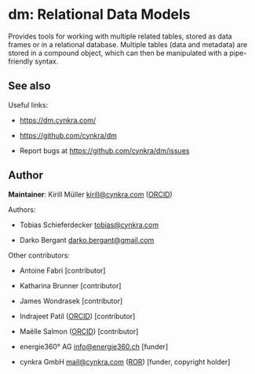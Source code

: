 # dm: Relational Data Models

Provides tools for working with multiple related tables, stored as data
frames or in a relational database. Multiple tables (data and metadata)
are stored in a compound object, which can then be manipulated with a
pipe-friendly syntax.

## See also

Useful links:

- <https://dm.cynkra.com/>

- <https://github.com/cynkra/dm>

- Report bugs at <https://github.com/cynkra/dm/issues>

## Author

**Maintainer**: Kirill Müller <kirill@cynkra.com>
([ORCID](https://orcid.org/0000-0002-1416-3412))

Authors:

- Tobias Schieferdecker <tobias@cynkra.com>

- Darko Bergant <darko.bergant@gmail.com>

Other contributors:

- Antoine Fabri \[contributor\]

- Katharina Brunner \[contributor\]

- James Wondrasek \[contributor\]

- Indrajeet Patil ([ORCID](https://orcid.org/0000-0003-1995-6531))
  \[contributor\]

- Maëlle Salmon ([ORCID](https://orcid.org/0000-0002-2815-0399))
  \[contributor\]

- energie360° AG <info@energie360.ch> \[funder\]

- cynkra GmbH <mail@cynkra.com> ([ROR](https://ror.org/0335t7e62))
  \[funder, copyright holder\]
